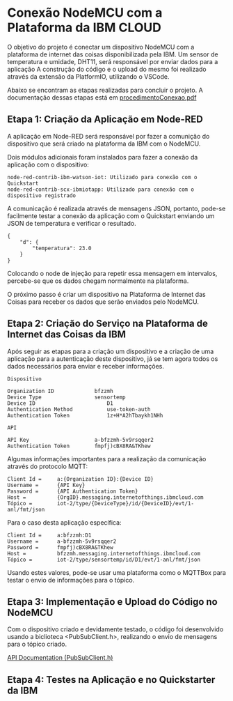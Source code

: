 # Conexão NodeMCU com a Plataforma da IBM CLOUD

O objetivo do projeto é conectar um dispositivo NodeMCU com a plataforma de internet das coisas disponibilizada pela IBM. Um sensor de temperatura e umidade, DHT11, será responsável por enviar dados para a aplicação A construção do código e o upload do mesmo foi realizado através da extensão da PlatformIO, utilizando o VSCode. 

Abaixo se encontram as etapas realizadas para concluir o projeto. A documentação dessas etapas está em [procedimentoConexao.pdf](/procedimentoConexao.pdf)


## Etapa 1: Criação da Aplicação em Node-RED

A aplicação em Node-RED será responsável por fazer a comunição do dispositivo que será criado na plataforma da IBM com o NodeMCU.

Dois módulos adicionais foram instalados para fazer a conexão da aplicação com o dispositivo:

    node-red-contrib-ibm-watson-iot: Utilizado para conexão com o Quickstart
    node-red-contrib-scx-ibmiotapp: Utilizado para conexão com o dispositivo registrado

A comunicação é realizada através de mensagens JSON, portanto, pode-se facilmente testar a conexão da aplicação com o Quickstart enviando um JSON de temperatura e verificar o resultado.

    {
        "d": {
            "temperatura": 23.0
        }
    }

Colocando o node de injeção para repetir essa mensagem em intervalos, percebe-se que os dados chegam normalmente na plataforma.

O próximo passo é criar um dispositivo na Plataforma de Internet das Coisas para receber os dados que serão enviados pelo NodeMCU.
## Etapa 2: Criação do Serviço na Plataforma de Internet das Coisas da IBM

Após seguir as etapas para a criação um dispositivo e a criação de uma aplicação para a autenticação deste dispositivo, já se tem agora todos os dados necessários para enviar e receber informações.

    Dispositivo

    Organization ID		        bfzzmh
    Device Type	            	sensortemp
    Device ID                       D1
    Authentication Method	        use-token-auth
    Authentication Token	        1z+H*A2hTbaykh1NHh

    API

    API Key		            	a-bfzzmh-5v9rsqqer2
    Authentication Token    	fmpfj)cBX8RA&TKhew

Algumas informações importantes para a realização da comunicação através do protocolo MQTT:

    Client Id =     a:{Organization ID}:{Device ID}
    Username =      {API Key}
    Password =      {API Authentication Token}
    Host =          {OrgID}.messaging.internetofthings.ibmcloud.com
    Tópico =        iot-2/type/{DeviceType}/id/{DeviceID}/evt/1-anl/fmt/json


Para o caso desta aplicação específica:

    Client Id =     a:bfzzmh:D1
    Username =      a-bfzzmh-5v9rsqqer2
    Password =      fmpfj)cBX8RA&TKhew
    Host =          bfzzmh.messaging.internetofthings.ibmcloud.com
    Tópico =        iot-2/type/sensortemp/id/D1/evt/1-anl/fmt/json

Usando estes valores, pode-se usar uma plataforma como o MQTTBox para testar o envio de informações para o tópico.
## Etapa 3: Implementação e Upload do Código no NodeMCU

Com o dispositivo criado e devidamente testado, o código foi desenvolvido usando a biclioteca <PubSubClient.h>, realizando o envio de mensagens para o tópico criado.

[API Documentation (PubSubClient.h)](https://pubsubclient.knolleary.net/api "PubSubClient's API")

## Etapa 4: Testes na Aplicação e no Quickstarter da IBM
